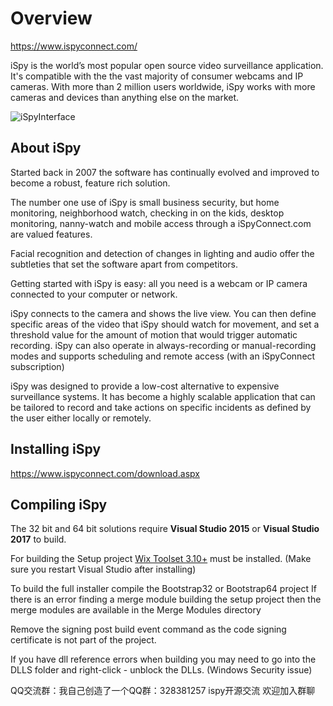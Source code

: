 # Overview

https://www.ispyconnect.com/

iSpy is the world’s most popular open source video surveillance application. It's compatible with the the vast majority of consumer webcams and IP cameras. With more than 2 million users worldwide, iSpy works with more cameras and devices than anything else on the market.

![iSpyInterface](https://www.ispyconnect.com/content/ebook/ispysurface.jpg)

## About iSpy

Started back in 2007 the software has continually evolved and improved to become a robust, feature rich solution.

The number one use of iSpy is small business security, but home monitoring, neighborhood watch, checking in on the kids, desktop monitoring, nanny-watch and mobile access through a iSpyConnect.com are valued features.

Facial recognition and detection of changes in lighting and audio offer the subtleties that set the software apart from competitors.

Getting started with iSpy is easy: all you need is a webcam or IP camera connected to your computer or network.

iSpy connects to the camera and shows the live view. You can then define specific areas of the video that iSpy should watch for movement, and set a threshold value for the amount of motion that would trigger automatic recording. iSpy can also operate in always-recording or manual-recording modes and supports scheduling and remote access (with an iSpyConnect subscription)

iSpy was designed to provide a low-cost alternative to expensive surveillance systems. It has become a highly scalable application that can be tailored to record and take actions on specific incidents as defined by the user either locally or remotely.

## Installing iSpy

https://www.ispyconnect.com/download.aspx

## Compiling iSpy
The 32 bit and 64 bit solutions require **Visual Studio 2015** or **Visual Studio 2017** to build.

For building the Setup project [Wix Toolset 3.10+](http://wixtoolset.org/) must be installed. (Make sure you restart Visual Studio after installing)

To build the full installer compile the Bootstrap32 or Bootstrap64 project
If there is an error finding a merge module building the setup project then the merge modules are available in the Merge Modules directory

Remove the signing post build event command as the code signing certificate is not part of the project.

If you have dll reference errors when building you may need to go into the DLLS folder and right-click - unblock the DLLs. (Windows Security issue)

QQ交流群：我自己创造了一个QQ群：328381257 ispy开源交流
欢迎加入群聊
